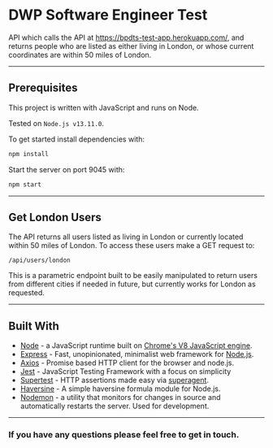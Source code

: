 # DWP Software Engineer Test

API which calls the API at https://bpdts-test-app.herokuapp.com/, and returns people who are listed as either living in London, or whose current coordinates are within 50 miles of London.

---

## Prerequisites

This project is written with JavaScript and runs on Node.

Tested on `Node.js v13.11.0`.

To get started install dependencies with:

```bash
npm install
```

Start the server on port 9045 with:

```bash
npm start
```

---

## Get London Users

The API returns all users listed as living in London or currently located within 50 miles of London. To access these users make a GET request to:

```http
/api/users/london
```

This is a parametric endpoint built to be easily manipulated to return users from different cities if needed in future, but currently works for London as requested.

---

## Built With

- [Node](https://nodejs.org/) - a JavaScript runtime built on [Chrome's V8 JavaScript engine](https://v8.dev/).
- [Express](https://expressjs.com/) - Fast, unopinionated, minimalist web framework for [Node.js](https://nodejs.org/).
- [Axios](https://www.npmjs.com/package/axios) - Promise based HTTP client for the browser and node.js.
- [Jest](https://jestjs.io/) - JavaScript Testing Framework with a focus on simplicity
- [Supertest](https://www.npmjs.com/package/supertest) - HTTP assertions made easy via [superagent](https://github.com/visionmedia/superagent).
- [Haversine](https://www.npmjs.com/package/haversine) - A simple haversine formula module for Node.js.
- [Nodemon](https://nodemon.io/) - a utility that monitors for changes in source and automatically restarts the server. Used for development.

---

### If you have any questions please feel free to get in touch.
